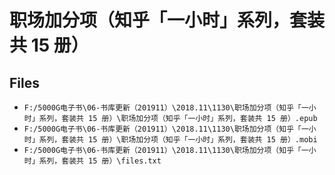 # 职场加分项（知乎「一小时」系列，套装共 15 册）

## Files

- `F:/5000G电子书\06-书库更新（201911）\2018.11\1130\职场加分项（知乎「一小时」系列，套装共 15 册）\职场加分项（知乎「一小时」系列，套装共 15 册）.epub`
- `F:/5000G电子书\06-书库更新（201911）\2018.11\1130\职场加分项（知乎「一小时」系列，套装共 15 册）\职场加分项（知乎「一小时」系列，套装共 15 册）.mobi`
- `F:/5000G电子书\06-书库更新（201911）\2018.11\1130\职场加分项（知乎「一小时」系列，套装共 15 册）\files.txt`
